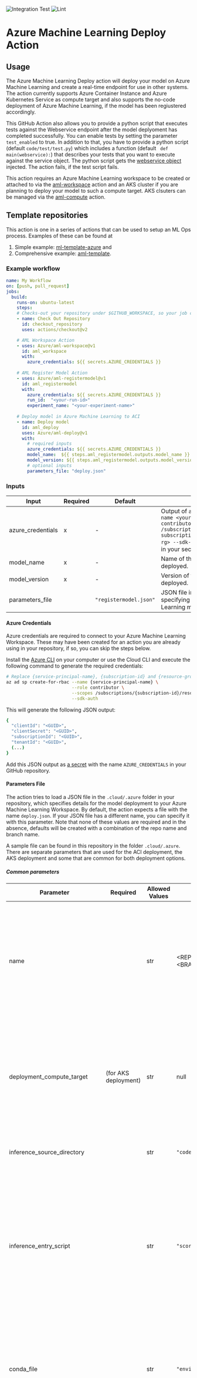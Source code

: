 ![Integration Test](https://github.com/Azure/aml-deploy/workflows/Integration%20Test/badge.svg)
![Lint](https://github.com/Azure/aml-deploy/workflows/Lint/badge.svg)

# Azure Machine Learning Deploy Action

## Usage

The Azure Machine Learning Deploy action will deploy your model on Azure Machine Learning and create a real-time endpoint for use in other systems. The action currently supports Azure Container Instance and Azure Kubernetes Service as compute target and also supports the no-code deployment of Azure Machine Learning, if the model has been regiustered accordingly.

This GitHub Action also allows you to provide a python script that executes tests against the  Webservice endpoint after the model deplyoment has completed successfully. You can enable tests by setting the parameter `test_enabled` to true. In addition to that, you have to provide a python script (default `code/test/test.py`) which includes a function (default ` def main(webservice):`) that describes your tests that you want to execute against the service object. The python script gets the [webservice object](https://docs.microsoft.com/en-us/python/api/azureml-core/azureml.core.webservice(class)?view=azure-ml-py) injected. The action fails, if the test script fails.

This action requires an Azure Machine Learning workspace to be created or attached to via the [aml-workspace](https://github.com/Azure/aml-workspace) action and an AKS cluster if you are planning to deploy your model to such a compute target. AKS clsuters can be managed via the [aml-compute](https://github.com/Azure/aml-compute) action.

## Template repositories

This action is one in a series of actions that can be used to setup an ML Ops process. Examples of these can be found at
1. Simple example: [ml-template-azure](https://github.com/machine-learning-apps/ml-template-azure) and
2. Comprehensive example: [aml-template](https://github.com/Azure/aml-template).

### Example workflow

```yaml
name: My Workflow
on: [push, pull_request]
jobs:
  build:
    runs-on: ubuntu-latest
    steps:
    # Checks-out your repository under $GITHUB_WORKSPACE, so your job can access it
    - name: Check Out Repository
      id: checkout_repository
      uses: actions/checkout@v2

    # AML Workspace Action
    - uses: Azure/aml-workspace@v1
      id: aml_workspace
      with:
        azure_credentials: ${{ secrets.AZURE_CREDENTIALS }}
    
    # AML Register Model Action
    - uses: Azure/aml-registermodel@v1
      id: aml_registermodel
      with:
        azure_credentials: ${{ secrets.AZURE_CREDENTIALS }}
        run_id:  "<your-run-id>"
        experiment_name: "<your-experiment-name>"
    
    # Deploy model in Azure Machine Learning to ACI
    - name: Deploy model
      id: aml_deploy
      uses: Azure/aml-deploy@v1
      with:
        # required inputs
        azure_credentials: ${{ secrets.AZURE_CREDENTIALS }}
        model_name:  ${{ steps.aml_registermodel.outputs.model_name }}
        model_version: ${{ steps.aml_registermodel.outputs.model_version }}
        # optional inputs
        parameters_file: "deploy.json"
```

### Inputs

| Input | Required | Default | Description |
| ----- | -------- | ------- | ----------- |
| azure_credentials | x | - | Output of `az ad sp create-for-rbac --name <your-sp-name> --role contributor --scopes /subscriptions/<your-subscriptionId>/resourceGroups/<your-rg> --sdk-auth`. This should be stored in your secrets |
| model_name | x | - | Name of the model that will be deployed. |
| model_version | x | - | Version of the model that will be deployed. |
| parameters_file |  | `"registermodel.json"` | JSON file in the `.cloud/.azure` folder specifying your Azure Machine Learning model registration details. |

#### Azure Credentials

Azure credentials are required to connect to your Azure Machine Learning Workspace. These may have been created for an action you are already using in your repository, if so, you can skip the steps below.

Install the [Azure CLI](https://docs.microsoft.com/en-us/cli/azure/install-azure-cli?view=azure-cli-latest) on your computer or use the Cloud CLI and execute the following command to generate the required credentials:

```sh
# Replace {service-principal-name}, {subscription-id} and {resource-group} with your Azure subscription id and resource group name and any name for your service principle
az ad sp create-for-rbac --name {service-principal-name} \
                         --role contributor \
                         --scopes /subscriptions/{subscription-id}/resourceGroups/{resource-group} \
                         --sdk-auth
```

This will generate the following JSON output:

```sh
{
  "clientId": "<GUID>",
  "clientSecret": "<GUID>",
  "subscriptionId": "<GUID>",
  "tenantId": "<GUID>",
  (...)
}
```

Add this JSON output as [a secret](https://help.github.com/en/actions/configuring-and-managing-workflows/creating-and-storing-encrypted-secrets#creating-encrypted-secrets) with the name `AZURE_CREDENTIALS` in your GitHub repository.

#### Parameters File

The action tries to load a JSON file in the `.cloud/.azure` folder in your repository, which specifies details for the model deployment to your Azure Machine Learning Workspace. By default, the action expects a file with the name `deploy.json`. If your JSON file has a different name, you can specify it with this parameter. Note that none of these values are required and in the absence, defaults will be created with a combination of the repo name and branch name.

A sample file can be found in this repository in the folder `.cloud/.azure`. There are separate parameters that are used for the ACI deployment, the AKS deployment and some that are common for both deployment options.

##### Common parameters

| Parameter               | Required | Allowed Values | Default    | Description |
| ----------------------- | -------- | -------------- | ---------- | ----------- |
| name                    |          | str  | <REPOSITORY_NAME>-<BRANCH_NAME> | The name to give the deployed service. Must be unique to the workspace, only consist of lowercase letters, numbers, or dashes, start with a letter, and be between 3 and 32 characters long. |
| deployment_compute_target | (for AKS deployment) | str  | null | Name of the compute target to deploy the webservice to. As Azure Container Instances has no associated ComputeTarget, leave this parameter as null to deploy to Azure Container Instances. |
| inference_source_directory |       | str  | `"code/deploy/"` | The path to the folder that contains all files to create the image. |
| inference_entry_script  |          | str  | `"score.py"` | The path to a local file in your repository that contains the code to run for the image and score the data. This path is relative to the specified source directory. The python script has to define an `init` and a `run` function. A sample can be found in the template repositories. |
| conda_file              |          | str  | `"environment.yml"` | The path to a local file in your repository containing a conda environment definition to use for the image. This path is relative to the specified source directory. |
| extra_docker_file_steps |          | str   | null | The path to a local file in your repository containing additional Docker steps to run when setting up image. This path is relative to the specified source directory. |
| enable_gpu              |          | bool | false | Indicates whether to enable GPU support in the image. The GPU image must be used on Microsoft Azure Services such as Azure Container Instances, Azure Machine Learning Compute, Azure Virtual Machines, and Azure Kubernetes Service. |
| cuda_version            |          | str | `"9.1"` if `enable_gpu` is set to true | The Version of CUDA to install for images that need GPU support. The GPU image must be used on Microsoft Azure Services such as Azure Container Instances, Azure Machine Learning Compute, Azure Virtual Machines, and Azure Kubernetes Service. Supported versions are 9.0, 9.1, and 10.0. |
| runtime                 |          | str: `"python"` or `"spark-py"` | `"python"` | The runtime to use for the image. |
| custom_base_image       |          | str  | null | A custom Docker image to be used as base image. If no base image is given then the base image will be used based off of given runtime parameter. |
| model_data_collection_enabled |    | bool | false | Whether or not to enable model data collection for this Webservice. |
| authentication_enabled  |          | bool | false for ACI, true for AKS | Whether or not to enable key auth for this Webservice. |
| app_insights_enabled    |          | bool | false | Whether or not to enable Application Insights logging for this Webservice. |
| cpu_cores               |          | float: ]0.0, inf[ | 0.1 | The number of CPU cores to allocate for this Webservice. Can be a decimal. |
| memory_gb               |          | float: ]0.0, inf[ | 0.5 | The amount of memory (in GB) to allocate for this Webservice. Can be a decimal. |
| delete_service_after_deployment |  | bool | false | Indicates whether the service gets deleted after the deployment completed successfully. |
| tags                    |          | dict: {"<your-run-tag-key>": "<your-run-tag-value>", ...} | null | Dictionary of key value tags to give this Webservice. |
| properties              |          | dict: {"<your-run-tag-key>": "<your-run-tag-value>", ...} | | Dictionary of key value properties to give this Webservice. These properties cannot be changed after deployment, however new key value pairs can be added. |
| description             |          | str  | null | A description to give this Webservice and image. |
| test_enabled            |          | bool | false | Whether to run tests for this model deployment and the created real-time endpoint. |
| test_file_path          |          | str  | `"code/test/test.py"` | Path to the python script in your repository in which you define your own tests that you want to run against the webservice endpoint. The GitHub Action fails, if your script fails. |
| test_file_function_name |          | str   | `"main"` | Name of the function in your python script in your repository in which you define your own tests that you want to run against the webservice endpoint. The function gets the webservice object injected and allows you to run tests against the scoring uri. The GitHub Action fails, if your script fails. |

Please visit [this website](https://docs.microsoft.com/en-us/python/api/azureml-core/azureml.core.model.inferenceconfig?view=azure-ml-py) and [this website](https://docs.microsoft.com/en-us/python/api/azureml-core/azureml.core.model(class)?view=azure-ml-py#deploy-workspace--name--models--inference-config-none--deployment-config-none--deployment-target-none--overwrite-false-) for more details.

##### ACI specific parameters

ACI is the default deployment resource. A sample file for an aci deployment can be found in the `.cloud/.azure` folder.

| Parameter              | Required | Allowed Values | Default    | Description |
| ---------------------- | -------- | -------------- | ---------- | ----------- |
| location               |           | str: [supported region](https://azure.microsoft.com/en-us/global-infrastructure/services/?products=container-instances) | workspace location | The Azure region to deploy this Webservice to. |
| ssl_enabled            |           | bool  | false | Whether or not to enable SSL for this Webservice. |
| ssl_cert_pem_file      |           | str   | null | A file path to a file containing cert information for SSL validation. Must provide all three CName, cert file, and key file to enable SSL validation. |
| ssl_key_pem_file       |           | str   | null | A file path to a file containing key information for SSL validation. Must provide all three CName, cert file, and key file to enable SSL validation. |
| ssl_cname              |           | str   | null | A CName to use if enabling SSL validation on the cluster. Must provide all three CName, cert file, and key file to enable SSL validation. |
| dns_name_label         |           | str   | null | The DNS name label for the scoring endpoint. If not specified a unique DNS name label will be generated for the scoring endpoint. |

Please visit [this website](https://docs.microsoft.com/en-us/python/api/azureml-core/azureml.core.webservice.aciwebservice?view=azure-ml-py#deploy-configuration-cpu-cores-none--memory-gb-none--tags-none--properties-none--description-none--location-none--auth-enabled-none--ssl-enabled-none--enable-app-insights-none--ssl-cert-pem-file-none--ssl-key-pem-file-none--ssl-cname-none--dns-name-label-none--primary-key-none--secondary-key-none--collect-model-data-none--cmk-vault-base-url-none--cmk-key-name-none--cmk-key-version-none-) for more details.

##### AKS Deployment

For the deployment of the model to AKS, you must configure an AKS resource and specify the name of the AKS cluster with the `deployment_compute_target` parameter. Additional parameters allow you to finetune your deployment on AKS with options like autoscaling and the liveness probe requirements. These will be set to default parameters if not provided.

| Parameter               | Required | Allowed Values | Default    | Description |
| ----------------------- | -------- | -------------- | ---------- | ----------- |
| gpu_cores              |           | int: [0, inf[ | 1 | The number of GPU cores to allocate for this Webservice. |
| autoscale_enabled       |          | bool  | true if `num_replicas` is null | Whether to enable autoscale for this Webservice. |
| autoscale_min_replicas  |          | int: [1, inf[ | 1 | The minimum number of containers to use when autoscaling this Webservice. | 
| autoscale_max_replicas  |          | int: [1, inf[ | 10 | The maximum number of containers to use when autoscaling this Webservice. |
| autoscale_refresh_seconds |        | int: [1, inf[ | 1 | How often the autoscaler should attempt to scale this Webservice (in seconds). | 
| autoscale_target_utilization|      | int: [1, 100] | 70 | The target utilization (in percent out of 100) the autoscaler should attempt to maintain for this Webservice. |
| scoring_timeout_ms      |          | int: [1, inf[ | 60000 | A timeout in ms to enforce for scoring calls to this Webservice. |
| replica_max_concurrent_requests|   | int: [1, inf[ | 1 | The number of maximum concurrent requests per replica to allow for this Webservice. **Do not change this setting from the default value of 1 unless instructed by Microsoft Technical Support or a member of Azure Machine Learning team.** |
| max_request_wait_time   |          | int: [0, inf[ | 500 | The maximum amount of time a request will stay in the queue (in milliseconds) before returning a 503 error. |
| num_replicas            |          | int   | null | The number of containers to allocate for this Webservice. **No default, if this parameter is not set then the autoscaler is enabled by default.** |
| period_seconds          |          | int: [1, inf[ | 10 | How often (in seconds) to perform the liveness probe. |
| initial_delay_seconds   |          | int: [1, inf[ | 310 | The number of seconds after the container has started before liveness probes are initiated. |
| timeout_seconds         |          | int: [1, inf[ | 1  | The number of seconds after which the liveness probe times out. |
| success_threshold       |          | int: [1, inf[ | 1 | The minimum consecutive successes for the liveness probe to be considered successful after having failed. |
| failure_threshold       |          | int: [1, inf[ | 3  | When a Pod starts and the liveness probe fails, Kubernetes will try failureThreshold times before giving up. |
| namespace               |          | str   | null | The Kubernetes namespace in which to deploy this Webservice: up to 63 lowercase alphanumeric ('a'-'z', '0'-'9') and hyphen ('-') characters. The first and last characters cannot be hyphens. |
| token_auth_enabled      |          | bool  | false | Whether to enable Token authentication for this Webservice. If this is enabled, users can access this Webservice by fetching an access token using their Azure Active Directory credentials. |

Please visit [this website](https://docs.microsoft.com/en-us/python/api/azureml-core/azureml.core.webservice.aks.akswebservice?view=azure-ml-py#deploy-configuration-autoscale-enabled-none--autoscale-min-replicas-none--autoscale-max-replicas-none--autoscale-refresh-seconds-none--autoscale-target-utilization-none--collect-model-data-none--auth-enabled-none--cpu-cores-none--memory-gb-none--enable-app-insights-none--scoring-timeout-ms-none--replica-max-concurrent-requests-none--max-request-wait-time-none--num-replicas-none--primary-key-none--secondary-key-none--tags-none--properties-none--description-none--gpu-cores-none--period-seconds-none--initial-delay-seconds-none--timeout-seconds-none--success-threshold-none--failure-threshold-none--namespace-none--token-auth-enabled-none--compute-target-name-none-) for more details. More Information on autoscaling parameters can be found [here](https://docs.microsoft.com/en-us/python/api/azureml-core/azureml.core.webservice.aks.autoscaler?view=azure-ml-py) and for liveness probe [here](https://docs.microsoft.com/en-us/python/api/azureml-core/azureml.core.webservice.aks.livenessproberequirements?view=azure-ml-py).

### Outputs

| Output              | Description                     |
| ------------------- | ------------------------------- |
| service_scoring_uri | Scoring URI of the webservice that was created (only provided if delete_service_after_test is set to False). |
| service_swagger_uri | Swagger Uri of the webservice that was created (only provided if delete_service_after_test is set to False). |

### Environment variables

Certain parameters are considered secrets and should therefore be passed as environment variables from your secrets, if you want to use custom values.

| Environment variable        | Required | Allowed Values | Default | Description |
| --------------------------- | -------- | -------------- | ------- | ----------- |
| CONTAINER_REGISTRY_ADRESS   |          | str            | null    | The DNS name or IP address of the Azure Container Registry (ACR). Required, if you specified a `custom_base_image` that is only available in your ACR. |
| CONTAINER_REGISTRY_USERNAME |          | str            | null    | The username for ACR. Required, if you specified a `custom_base_image` that is only available in your ACR. |
| CONTAINER_REGISTRY_PASSWORD |          | str            | null    | The password for ACR. Required, if you specified a `custom_base_image` that is only available in your ACR. |
| PRIMARY_KEY                 |          | str            | null    | A primary auth key to use for this Webservice. If not specified, Azure will automatically assign a key. |
| SECONDARY_KEY               |          | str            | null    | A secondary auth key to use for this Webservice. If not specified, Azure will automatically assign a key. |
| CMK_VAULT_BASE_URL          |           | str   | null | Customer managed Key Vault base url. This value is ACI specific. |
| CMK_KEY_NAME                |           | str   | null | Customer managed key name.  This value is ACI specific. |
| CMK_KEY_VERSION             |           | str   | null | Customer managed key version.  This value is ACI specific. |

### Other Azure Machine Learning Actions

- [aml-workspace](https://github.com/Azure/aml-workspace) - Connects to or creates a new workspace
- [aml-compute](https://github.com/Azure/aml-compute) - Connects to or creates a new compute target in Azure Machine Learning
- [aml-run](https://github.com/Azure/aml-run) - Submits a ScriptRun, an Estimator or a Pipeline to Azure Machine Learning
- [aml-registermodel](https://github.com/Azure/aml-registermodel) - Registers a model to Azure Machine Learning
- [aml-deploy](https://github.com/Azure/aml-deploy) - Deploys a model and creates an endpoint for the model

# Contributing

This project welcomes contributions and suggestions.  Most contributions require you to agree to a
Contributor License Agreement (CLA) declaring that you have the right to, and actually do, grant us
the rights to use your contribution. For details, visit https://cla.opensource.microsoft.com.

When you submit a pull request, a CLA bot will automatically determine whether you need to provide
a CLA and decorate the PR appropriately (e.g., status check, comment). Simply follow the instructions
provided by the bot. You will only need to do this once across all repos using our CLA.

This project has adopted the [Microsoft Open Source Code of Conduct](https://opensource.microsoft.com/codeofconduct/).
For more information see the [Code of Conduct FAQ](https://opensource.microsoft.com/codeofconduct/faq/) or
contact [opencode@microsoft.com](mailto:opencode@microsoft.com) with any additional questions or comments.

